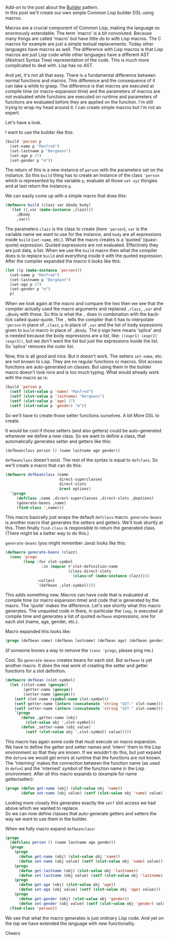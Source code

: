 Add-on to the post about the <a href="http://retro-style.software-by-mabe.com/blog/Patterns+-+Builder" class="link" target="_blank">Builder</a> pattern.  
In this post we'll create our own simple Common Lisp builder DSL using macros.

Macros are a crucial component of Common Lisp, making the language so enormously extendable. The term 'macro' is a bit convoluted. Because many things are called 'macro' but have little do to with Lisp macros. The C macros for example are just a simple textual replacements. Today other languages have macros as well. The difference with Lisp macros is that Lisp macros are just Lisp code while other languages have a different AST (Abstract Syntax Tree) representation of the code. This is much more complicated to deal with. Lisp has no AST.

And yet, it's not all that easy. There is a fundamental difference between normal functions and macros. This difference and the consequence of it can take a while to grasp. The difference is that macros are executed at compile time (or macro-expansion time) and the parameters of macros are not evaluated while functions are executed on runtime and parameters of functions are evaluated before they are applied on the function. I'm still trying to wrap my head around it. I can create simple macros but I'm not an expert.

Let's have a look.

I want to use the builder like this:

```lisp
(build 'person p
  (set-name p "Manfred")
  (set-lastname p "Bergmann")
  (set-age p 27)
  (set-gender p "m"))
```

The return of this is a new instance of `person` with the parameters set on the instance. So this `build` thing has to create an instance of the class `'person` which is represented by the variable `p`, evaluate all those `set-xyz` thingies and at last return the instance `p`.

We can easily come up with a simple macro that does this:

```lisp
(defmacro build (clazz var &body body)
  `(let ((,var (make-instance ,clazz)))
     ,@body
     ,var))
```

The parameters `clazz` is the class to create (here `'person`), `var` is the variable name we want to use for the instance, and `body` are all expressions inside `build` (`set-name`, etc.). What the macro creates is a 'quoted' (quasi-quote) expression. Quoted expressions are not evaluated. Effectively they are just data, a list. When we use the `build` macro then what the compiler does is to replace `build` and everything inside it with the quoted expression. After the compiler expanded the macro it looks like this:

```lisp
(let ((p (make-instance 'person)))
  (set-name p "Manfred")
  (set-lastname p "Bergmann")
  (set-age p 27)
  (set-gender p "m")
  p)
```

When we look again at the macro and compare the two then we see that the compiler actually used the macro arguments and replaced `,clazz`, `,var` and `,@body` with those. So this is what the `,` does in combination with the back-tick called quasi-quote. The `,` tells the compiler that it has to interpolate `'person` in place of `,clazz`, `p` in place of `,var` and the list of body expessions given to `build` macro in place of `,@body`. The `@` sign here means 'splice' and is needed because the body expressions are a list, like: `((expr1) (expr2) (expr3))`, but we don't want the list but just the expressions inside the list. So 'splice' removes the outer list.

Now, this is all good and nice. But it doesn't work. The setters `set-name`, etc. are not known to Lisp. They are no regular functions or macros. Slot access functions are auto-generated on classes. But using them in the builder macro doesn't look nice and is too much typing. What would already work with the macro as is:

```lisp
(build 'person p
  (setf (slot-value p 'name) "Manfred")
  (setf (slot-value p 'lastname) "Bergmann")
  (setf (slot-value p 'age) 27)
  (setf (slot-value p 'gender) "m"))
```

So we'll have to create those setter functions ourselves. A bit More DSL to create.

It would be cool if those setters (and also getters) could be auto-generated whenever we define a new class. So we want to define a class, that automatically generates setter and getters like this:

```lisp
(defbeanclass person () (name lastname age gender))
```

`defbeanclass` doesn't exist. The rest of the syntax is equal to `defclass`. So we'll create a macro that can do this:

```lisp
(defmacro defbeanclass (name
                        direct-superclasses
                        direct-slots
                        &rest options)
  `(progn
     (defclass ,name ,direct-superclasses ,direct-slots ,@options)
     (generate-beans ,name)
     (find-class ',name)))
```

This macro basically just wraps the default `defclass` macro. `generate-beans` is another macro that generates the setters and getters. We'll look shortly at this. Then finally `find-class` is responsible to return the generated class. (There might be a better way to do this.)

`generate-beans` (you might remember Java) looks like this:

```lisp
(defmacro generate-beans (clazz)
  (cons 'progn
        (loop :for slot-symbol
                :in (mapcar #'slot-definition-name
                            (class-direct-slots 
                              (class-of (make-instance clazz))))
              :collect
              `(defbean ,slot-symbol))))
```

This adds something new. Macros can have code that is evaluated at compile time (or macro expansion time) and code that is generated by the macro. The 'quote' makes the difference. Let's see shortly what this macro generates. The unquoted code in there, in particular the `loop`, is executed at compile time and generates a list of quoted `defbean` expressions, one for each slot (name, age, gender, etc.).

Macro expanded this looks like:

```lisp
(progn (defbean name) (defbean lastname) (defbean age) (defbean gender))
```

(if someone knows a way to remove the `(cons 'progn`, please ping me.)

Cool. So `generate-beans` creates beans for each slot. But `defbean` is yet another macro. It does the real work of creating the setter and getter functions for a slot definition.

```lisp
(defmacro defbean (slot-symbol)
  (let ((slot-name (gensym))
        (getter-name (gensym))
        (setter-name (gensym)))
    (setf slot-name (symbol-name slot-symbol))
    (setf getter-name (intern (concatenate 'string "GET-" slot-name)))
    (setf setter-name (intern (concatenate 'string "SET-" slot-name)))
    `(progn
       (defun ,getter-name (obj)
         (slot-value obj ',slot-symbol))
       (defun ,setter-name (obj value)
         (setf (slot-value obj ',slot-symbol) value)))))
```

This macro has again some code that must execute on macro expansion. We have to define the getter and setter names and 'intern' them to the Lisp environment so that they are known. If we wouldn't do this, but just expand the `defun`s we would get errors at runtime that the functions are not known. The 'interning' makes the connection between the function name (as used in `defun`) and the 'interned' symbol of the function name in the Lisp environment. After all this macro expands to (example for name getter/setter):

```lisp
(progn (defun get-name (obj) (slot-value obj 'name))
       (defun set-name (obj value) (setf (slot-value obj 'name) value)))
```

Looking more closely this generates exactly the `setf` slot access we had above which we wanted to replace.  
So we can now define classes that auto-generate getters and setters the way we want to use them in the builder.

When we fully macro expand `defbeanclass`:

```lisp
(progn
  (defclass person () (name lastname age gender))
  (progn
    (progn
      (defun get-name (obj) (slot-value obj 'name))
      (defun set-name (obj value) (setf (slot-value obj 'name) value)))
    (progn
      (defun get-lastname (obj) (slot-value obj 'lastname))
      (defun set-lastname (obj value) (setf (slot-value obj 'lastname) value)))
    (progn
      (defun get-age (obj) (slot-value obj 'age))
      (defun set-age (obj value) (setf (slot-value obj 'age) value)))
    (progn
      (defun get-gender (obj) (slot-value obj 'gender))
      (defun set-gender (obj value) (setf (slot-value obj 'gender) value))))
  (find-class 'person))
```

We see that what the macro generates is just ordinary Lisp code. And yet on the top we have extended the language with new functionality.

Cheers